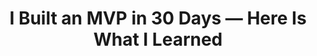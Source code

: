 ---
title: I Built an MVP in 30 Days — Here Is What I Learned
tags: [Entrepreneurship, MVP, Motivation, Fitness, Next.js, Material UI, AWS EventBridge Scheduler, AWS SNS, AWS Lambda, DynamoDB, Terraform]
style: fill   # border, fill
color: danger # primary, secondary, success, info, warning, danger, light, dark
description: Building a Minimum Viable Product for UpPush.me in 30 days
external_url: https://entrepreneurshandbook.co/i-built-an-mvp-in-30-days-here-is-what-i-learned-42e11977b3b2
---